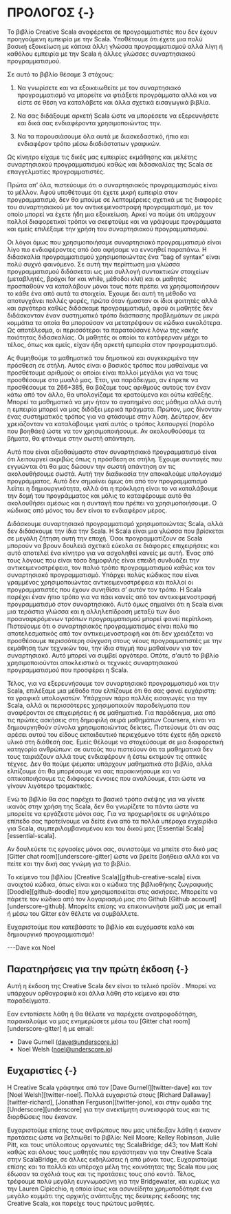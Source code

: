 # ΠΡΟΛΟΓΟΣ {-}

Το βιβλίο Creative Scala αναφέρεται σε προγραμματιστές που δεν έχουν προηγούμενη εμπειρία με την Scala. Υποθέτουμε ότι έχετε μια πολύ βασική εξοικείωση με κάποια άλλη γλώσσα προγραμματισμού αλλά λίγη ή καθόλου εμπειρία με την Scala ή άλλες γλώσσες συναρτησιακού προγραμματισμού.

Σε αυτό το βιβλίο θέσαμε 3 στόχους:

1. Να γνωρίσετε και να εξοικειωθείτε με τον συναρτησιακό προγραμματισμό να μπορείτε να φτιάξετε προγράμματα αλλά και να είστε σε θέση να καταλάβετε και άλλα σχετικά εισαγωγικά βιβλία.

2. Να σας διδάξουμε αρκετή Scala ώστε να μπορέσετε να εξερευνήσετε και δικά σας ενδιαφέροντα χρησιμοποιώντας την.

3. Να τα παρουσιάσουμε όλα αυτά με διασκεδαστικό, ήπιο και ενδιαφέρον τρόπο μέσω δισδιάστατων γραφικών.

Ως κίνητρο είχαμε τις δικές μας εμπειρίες εκμάθησης και μελέτης συναρτησιακού προγραμματισμού καθώς και διδασκαλίας της Scala σε επαγγελματίες προγραμματιστές.

Πρώτα απ’ όλα, πιστεύουμε ότι ο συναρτησιακός προγραμματισμός είναι το μέλλον. Αφού υποθέτουμε ότι έχετε μικρή εμπειρία στον προγραμματισμό, δεν θα μπούμε σε λεπτομέρειες σχετικά με τις διαφορές του συναρτησιακού με τον αντικειμενοστραφή προγραμματισμό, με τον οποίο μπορεί να έχετε ήδη μια εξοικείωση. Αρκεί να πούμε ότι υπάρχουν πολλοί διαφορετικοί τρόποι να σκεφτούμε και να γράψουμε προγράμματα και εμείς επιλέξαμε την χρήση του συναρτησιακού προγραμματισμού.

Οι λόγοι όμως που χρησιμοποιήσαμε συναρτησιακό προγραμματισμό είναι λίγο πιο ενδιαφέροντες από όσο αφήσαμε να εννοηθεί παραπάνω. Η διδασκαλία προγραμματισμού
 χρησιμοποιώντας ένα “bag of syntax” είναι πολύ συχνό φαινόμενο. Σε αυτή την περίπτωση μια γλώσσα προγραμματισμού διδάσκεται ως μια συλλογή συντακτικών στοιχείων (μεταβλητές, βρόχοι for και while, μέθοδοι κλπ) και οι μαθητές προσπαθούν να καταλάβουν μόνοι τους πότε πρέπει να χρησιμοποιήσουν το κάθε ένα από αυτά τα στοιχεία. Έχουμε δει αυτή τη μέθοδο να αποτυγχάνει πολλές φορές, πρώτα όταν  ήμασταν οι ίδιοι φοιτητές αλλά και αργότερα καθώς διδάσκαμε προγραμματισμό, αφού οι μαθητές δεν διδάσκονταν έναν συστηματικό τρόπο διάσπασης προβλημάτων σε μικρά κομμάτια τα οποία θα μπορούσαν να μετατρέψουν σε κώδικα ευκολότερα. Ως αποτέλεσμα, οι περισσότεροι τα παρατούσανε λόγω της κακής ποιότητας διδασκαλίας. Οι μαθητές οι οποίοι τα κατάφερναν μέχρι το τέλος, όπως και εμείς, είχαν ήδη αρκετή εμπειρία στον προγραμματισμό.

Ας θυμηθούμε τα μαθηματικά του δημοτικού και συγκεκριμένα την πρόσθεση σε στήλη. Αυτός είναι ο βασικός τρόπος που μαθαίναμε να προσθέτουμε αριθμούς οι οποίοι είναι πολλοί μεγάλοι για να τους προσθέσουμε στο μυαλό μας. Έτσι, για παράδειγμα, αν έπρεπε να προσθέσουμε τα 266+385, θα βάζαμε τους αριθμούς αυτούς τον έναν κάτω από τον άλλο, θα υπολογίζαμε τα κρατούμενα και ούτω καθεξής. Μπορεί τα μαθηματικά να μην ήταν το αγαπημένο σας μάθημα αλλά αυτή η εμπειρία μπορεί να μας διδάξει μερικά πράγματα. Πρώτον, μας δίνονταν ένας συστηματικός τρόπος για να φτάσουμε στην λύση. Δεύτερον, δεν χρειάζονταν να καταλάβουμε γιατί αυτός ο τρόπος λειτουργεί (παρόλο που βοηθάει) ώστε να τον χρησιμοποιήσουμε. Αν ακολουθούσαμε τα βήματα, θα φτάναμε στην σωστή απάντηση.

Αυτό που είναι αξιοθαύμαστο στον συναρτησιακό προγραμματισμό είναι ότι λειτουργεί ακριβώς όπως η πρόσθεση σε στήλη. Έχουμε συνταγές που εγγυώνται ότι θα μας δώσουν την σωστή απάντηση αν τις ακολουθήσουμε σωστά. Αυτή την διαδικασία την αποκαλούμε *υπολογισμό* προγράμματος. Αυτό δεν σημαίνει όμως ότι από τον προγραμματισμό λείπει η δημιουργικότητα, αλλά ότι η πρόκληση είναι το να καταλάβουμε την δομή του προγράμματος και μόλις το καταφέρουμε αυτό θα ακολουθήσει αμέσως και η συνταγή που πρέπει να χρησιμοποιήσουμε. Ο κώδικας από μόνος του δεν είναι το ενδιαφέρον μέρος.

Διδάσκουμε συναρτησιακό προγραμματισμό χρησιμοποιώντας Scala, αλλά δεν διδάσκουμε την ίδια την Scala. Η Scala είναι μια γλώσσα που βρίσκεται σε μεγάλη ζήτηση αυτή την εποχή. Όσοι προγραμματίζουν σε Scala μπορούν να βρουν δουλειά σχετικά εύκολα σε διάφορες επιχειρήσεις και αυτό αποτελεί ένα κίνητρο για να ασχοληθεί κανείς με αυτή. Ένας από τους λόγους που είναι τόσο δημοφιλής είναι επειδή συνδυάζει την αντικειμενοστρέφεια, τον παλιό τρόπο προγραμματισμού καθώς και τον συναρτησιακό προγραμματισμό. Υπάρχει πολύς κώδικας που είναι γραμμένος χρησιμοποιώντας αντικειμενοστρέφεια και πολλοί οι προγραμματιστές που έχουν συνηθίσει σ’ αυτόν τον τρόπο. Η Scala παρέχει έναν ήπιο τρόπο για να πάει κανείς από τον αντικειμενοστραφή προγραμματισμό στον συναρτησιακό. Αυτό όμως σημαίνει ότι η Scala είναι μια τεράστια γλώσσα και η αλληλεπίδραση μεταξύ των δυο προαναφερόμενων τρόπων προγραμματισμού μπορεί φανεί περίπλοκη. Πιστεύουμε ότι ο συναρτησιακός προγραμματισμός είναι πολύ πιο αποτελεσματικός από τον αντικειμενοστραφή και ότι δεν χρειάζεται να προσθέσουμε περισσότερη σύγχυση στους νέους προγραμματιστές με την εκμάθηση των τεχνικών του, την ίδια στιγμή που μαθαίνουν για τον συναρτησιακό. Αυτό μπορεί να συμβεί αργότερα. Οπότε, σ'αυτό το βιβλίο χρησιμοποιούνται αποκλειστικά οι τεχνικές συναρτησιακού προγραμματισμού που προσφέρει η Scala.

Τέλος, για να εξερευνήσουμε τον συναρτησιακό προγραμματισμό και την Scala, επιλέξαμε μια μέθοδο που ελπίζουμε ότι θα σας φανεί ευχάριστη: τα γραφικά υπολογιστών. Υπάρχουν πάρα πολλές εισαγωγές για την Scala, αλλά οι περισσότερες χρησιμοποιούν παραδείγματα που αναφέρονται σε επιχειρήσεις ή σε μαθηματικά. Για παράδειγμα, μια από τις πρώτες ασκήσεις στη δημοφιλή σειρά μαθημάτων Coursera, είναι να  δημιουργηθούν σύνολα χρησιμοποιώντας δείκτες. Πιστεύουμε ότι αν σας αρέσει αυτού του είδους εκπαιδευτικό περιεχόμενο τότε έχετε ήδη αρκετό υλικό στη διάθεσή σας. Εμείς θέλουμε να στοχεύσουμε σε μια διαφορετική κατηγορία ανθρώπων: σε αυτούς που πιστεύουν ότι τα μαθηματικά δεν τους ταιριάζουν αλλά τους ενδιαφέρουν ή έστω εκτιμούν τις οπτικές τέχνες. Δεν θα πούμε ψέματα: υπάρχουν μαθηματικά στο βιβλίο, αλλά ελπίζουμε ότι θα μπορέσουμε να σας παρακινήσουμε και να οπτικοποιήσουμε τις διάφορες έννοιες που αναλύουμε, έτσι ώστε να γίνουν λιγότερο τρομακτικές.

Ενώ το βιβλίο θα σας παρέχει το βασικό τρόπο σκέψης για να γίνετε ικανός στην χρήση της Scala, δεν θα γνωρίζετε τα πάντα ώστε να μπορείτε να εργάζεστε μόνοι σας. Για να προχωρήσετε σε υψηλότερο επίπεδο σας προτείνουμε να δείτε ένα από τα πολλά υπέροχα εγχειρίδια για Scala, συμπεριλαμβανομένου και του δικού μας [Essential Scala][essential-scala].

Αν δουλεύετε τις εργασίες μόνοι σας, συνιστούμε να μπείτε στο δικό μας [Gitter chat room][underscore-gitter] ώστε να βρείτε βοήθεια αλλά και να πείτε και την δική σας γνώμη για το βιβλίο.

Το κείμενο του βιβλίου [Creative Scala][github-creative-scala] είναι ανοιχτού κώδικα, όπως είναι και ο κώδικα της βιβλιοθήκης ζωγραφικής [Doodle][github-doodle] που χρησιμοποιείται στις ασκήσεις. Μπορείτε να πάρετε τον κώδικα από τον λογαριασμό μας στο Github [Github account][underscore-github]. Μπορείτε επίσης να επικοινωνήστε μαζί μας με email ή μέσω του Gitter εάν θέλετε να συμβάλλετε.

Ευχαριστούμε που κατεβάσατε το βιβλίο και ευχόμαστε καλό και δημιουργικό προγραμματισμό!

---Dave και Noel

## Παρατηρήσεις για την πρώτη έκδοση {-}

<div class="callout callout-danger">
Αυτή η έκδοση της Creative Scala δεν είναι το τελικό προϊόν .
Μπορεί να υπάρχουν ορθογραφικά και άλλα λάθη στο κείμενο και στα παραδείγματα.

Εαν εντοπίσετε λάθη ή θα θέλατε να παρέχετε ανατροφοδότηση, παρακαλούμε να μας ενημερώσετε μέσω του [Gitter chat room][underscore-gitter]
ή με email:

 - Dave Gurnell ([dave@underscore.io](mailto:dave@underscore.io))
 - Noel Welsh ([noel@underscore.io](mailto:noel@underscore.io))
</div>

## Ευχαριστίες {-}

Η Creative Scala γράφτηκε από τον [Dave Gurnell][twitter-dave] και τον [Noel Welsh][twitter-noel]. Πολλά ευχαριστώ στους [Richard Dallaway][twitter-richard], [Jonathan Ferguson][twitter-jono], και στην ομάδα της [Underscore][underscore] για την ανεκτίμητη συνεισφορά τους και τις διορθώσεις που έκαναν.

Ευχαριστούμε επίσης τους ανθρώπους που μας υπέδειξαν λάθη ή έκαναν προτάσεις ώστε να βελτιωθεί το βιβλίο: Neil Moore; Kelley Robinson, Julie Pitt, και τους υπόλοιπους οργανωτές της ScalaBridge; d43; τον Matt Kohl καθώς και όλους τους μαθητές που εργάστηκαν για την Creative Scala στην ScalaBridge, σε άλλες εκδηλώσεις ή από μόνοι τους. Ευχαριστούμε επίσης και τα πολλά και υπέροχα μέλη της κοινότητας της Scala που μας έδωσαν τα σχόλιά τους και τις προτάσεις τους από κοντά. Τέλος, τρέφουμε πολύ μεγάλη ευγνωμοσύνη για την Bridgewater, και κυρίως για την Lauren Cipicchio, η οποία ίσως και ασυνείδητα χρηματοδότησε ένα μεγάλο κομμάτι της αρχικής ανάπτυξης της δεύτερης έκδοσης της Creative Scala, και παρείχε τους πρώτους μαθητές.
